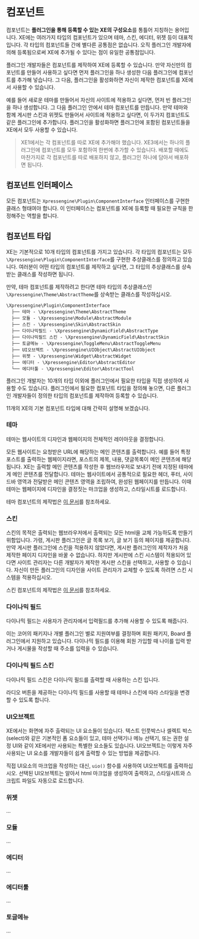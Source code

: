 # 컴포넌트

컴포넌트는 **플러그인을 통해 등록할 수 있는 XE의 구성요소**를 통틀어 지칭하는 용어입니다. XE에는 여러가지 타입의 컴포넌트가 있으며 테마, 스킨, 에디터, 위젯 등이 대표적입니다. 각 타입의 컴포넌트들 간에 별다른 공통점은 없습니다. 오직 플러그인 개발자에 의해 등록됨으로써 XE에 추가될 수 있다는 점이 유일한 공통점입니다.

플러그인 개발자들은 컴포넌트를 제작하여 XE에 등록할 수 있습니다. 만약 자신만의 컴포넌트를 만들어 사용하고 싶다면 먼저 플러그인을 하나 생성한 다음 플러그인에 컴포넌트를 추가해 넣습니다. 그 다음, 플러그인을 활성화하면 자신이 제작한 컴포넌트를 XE에서 사용할 수 있습니다. 

예를 들어 새로운 테마를 만들어서 자신의 사이트에 적용하고 싶다면, 먼저 빈 플러그인을 하나 생성합니다. 그 다음 플러그인 안에서 테마 컴포넌트를 만듭니다. 만약 테마와 함께 게시판 스킨과 위젯도 만들어서 사이트에 적용하고 싶다면, 이 두가지 컴포넌트도 같은 플러그인에 추가합니다. 플러그인을 활성화하면 플러그인에 포함된 컴포넌트들을 XE에서 모두 사용할 수 있습니다.

> XE1에서는 각 컴포넌트를 따로 XE에 추가해야 했습니다. XE3에서는 하나의 플러그인에 컴포넌트를 모두 포함하여 한번에 추가할 수 있습니다. 배포할 때에도 마찬가지로 각 컴포넌트를 따로 배포하지 않고, 플러그인 하나에 담아서 배포하면 됩니다.

## 컴포넌트 인터페이스

모든 컴포넌트는 `Xpressengine\Plugin\ComponentInterface` 인터페이스를 구현한 클래스 형태여야 합니다. 이 인터페이스는 컴포넌트를 XE에 등록할 때 필요한 규칙을 한정해주는 역할을 합니다.

## 컴포넌트 타입

XE는 기본적으로 10개 타입의 컴포넌트를 가지고 있습니다. 각 타입의 컴포넌트는 모두 `\Xpressengine\Plugin\ComponentInterface`를 구현한 추상클래스를 정의하고 있습니다. 여러분이 어떤 타입의 컴포넌트를 제작하고 싶다면, 그 타입의 추상클래스를 상속받는 클래스를 작성하면 됩니다.

만약, 테마 컴포넌트를 제작하려고 한다면 테마 타입의 추상클래스인 `\Xpressengine\Theme\AbstractTheme`를 상속받는 클래스를 작성하십시오.

```
\Xpressengine\Plugin\ComponentInterface
  ├── 테마 - \Xpressengine\Theme\AbstractTheme
  ├── 모듈 - \Xpressengine\Module\AbstractModule
  ├── 스킨 - \Xpressengine\Skin\AbstractSkin
  ├── 다이나믹필드 - \Xpressengine\DynamicField\AbstractType
  ├── 다이나믹필드 스킨 - \Xpressengine\DynamicField\AbstractSkin
  ├── 토글메뉴 - \Xpressengine\ToggleMenu\AbstractToggleMenu
  ├── UI오브젝트 - \Xpressengine\UIObject\AbstractUIObject
  ├── 위젯 - \Xpressengine\Widget\AbstractWidget
  ├── 에디터 - \Xpressengine\Editor\AbstractEditor
  └── 에디터툴 - \Xpressengine\Editor\AbstractTool
```

플러그인 개발자는 10개의 타입 이외에 플러그인에서 필요한 타입을 직접 생성하여 사용할 수도 있습니다. 플러그인에서 필요한 컴포넌트 타입을 정의해 놓으면, 다른 플러그인 개발자들이 정의한 타입의 컴포넌트를 제작하여 등록할 수 있습니다.

11개의 XE의 기본 컴포넌트 타입에 대해 간략히 설명해 보겠습니다.

### 테마

테마는 웹사이트의 디자인과 웹페이지의 전체적인 레이아웃을 결정합니다. 

모든 웹사이트는 요청받은 URL에 해당하는 메인 콘텐츠를 출력합니다. 예를 들어 특정 포스트를 출력하는 웹페이지라면, 포스트의 제목, 내용, 댓글목록이 메인 콘텐츠에 해당됩니다. XE는 출력할 메인 콘텐츠를 작성한 후 웹브라우저로 보내기 전에 지정된 테마에게 메인 콘텐츠를 전달합니다. 테마는 웹사이트에서 공통적으로 필요한 헤더, 푸터, 사이드바 영역과 전달받은 메인 콘텐츠 영역을 조립하여, 완성된 웹페이지를 만듭니다. 이때 테마는 웹페이지에 디자인을 결정짓는 마크업을 생성하고, 스타일시트를 로드합니다.

테마 컴포넌트의 제작법은 [이 문서](component-theme.md)를 참조하세요.


### 스킨

스킨의 목적은 출력되는 웹브라우저에서 출력되는 모든 html을 교체 가능하도록 만들기 위함입니다. 가령, 게시판 플러그인은 글 목록 보기, 글 보기 등의 페이지를 제공합니다. 만약 게시판 플러그인에 스킨을 적용하지 않았다면, 게시판 플러그인의 제작자가 처음 제작한 페이지 디자인을 바꿀 수 없습니다. 하지만 게시판에 스킨 시스템이 적용되어 있다면 사이트 관리자는 다른 개발자가 제작한 게시판 스킨을 선택하고, 사용할 수 있습니다. 자신이 만든 플러그인의 디자인을 사이트 관리자가 교체할 수 있도록 하려면 스킨 시스템을 적용하십시오.

스킨 컴포넌트의 제작법은 [이 문서](component-skin.md)를 참조하세요.

### 다이나믹 필드

다이나믹 필드는 사용자가 관리자에서 입력필드를 추가해 사용할 수 있도록 해줍니다.

이는 코어의 패키지나 개별 플러그인 별로 지원여부를 결정하며 회원 패키지, Board 플러그인에서 지원하고 있습니다. 다이나믹 필드를 이용해 회원 가입할 때 나이를 입력 받거나 게시물을 작성할 때 주소를 입력을 수 있습니다.


### 다이나믹 필드 스킨
다이나믹 필드 스킨은 다이나믹 필드를 출력할 때 사용하는 스킨 입니다.

라디오 버튼을 제공하는 다이나믹 필드를 사용할 때 테마나 스킨에 따라 스타일을 변경할 수 있도록 합니다.


### UI오브젝트

XE에서는 화면에 자주 출력되는 UI 요소들이 있습니다. 텍스트 인풋박스나 셀렉트 박스(select)와 같은 기본적인 폼 요소들이 있고, 테마 선택기나 메뉴 선택기, 또는 권한 설정 UI와 같이 XE에서만 사용되는 특별한 요소들도 있습니다. UI오브젝트는 이렇게 자주 사용되는 UI 요소를 개발자들이 쉽게 출력할 수 있는 방법을 제공합니다. 

직접 UI요소의 마크업을 작성하는 대신, `uio()` 함수를 사용하여 UI오브젝트를 출력하십시오. 선택된 UI오브젝트는 알아서 html 마크업을 생성하여 출력하고, 스타일시트와 스크립트 파일도 자동으로 로드합니다.

### 위젯

...

### 모듈

...

### 에디터

...

### 에디터툴

...

### 토글메뉴
...



